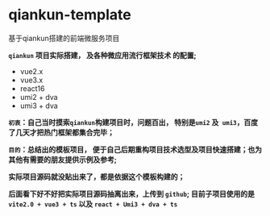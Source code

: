 # qiankun-template
基于qiankun搭建的前端微服务项目

**`qiankun` 项目实际搭建， 及各种微应用流行框架技术 的配置;**
- vue2.x
- vue3.x
- react16
- umi2 + dva
- umi3 + dva

**`初衷`：自己当时摸索`qiankun`构建项目时，问题百出， 特别是`umi2` 及` umi3`，百度了几天才把热门框架都集合完毕；**

**`目的`：总结出的模板项目， 便于自己后期重构项目技术选型及项目快速搭建；也为其他有需要的朋友提供示例及参考;**

**实际项目源码就没贴出来了，都是依据这个模板构建的；**

**后面看下好不好把实际项目源码抽离出来，上传到 `github`; 目前子项目使用的是 `vite2.0 + vue3 + ts` 以及 `react + Umi3 + dva + ts`**
